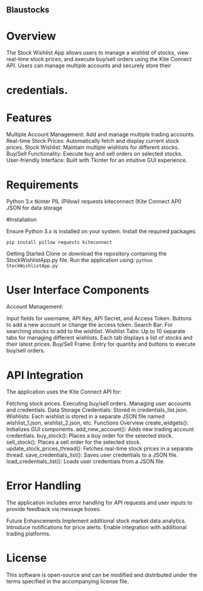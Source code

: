## Blaustocks

# Overview

The Stock Wishlist App allows users to manage a wishlist of stocks, view real-time stock prices, and execute buy/sell orders using the Kite Connect API. Users can manage multiple accounts and securely store their 

# credentials.

# Features

Multiple Account Management: Add and manage multiple trading accounts.
Real-time Stock Prices: Automatically fetch and display current stock prices.
Stock Wishlist: Maintain multiple wishlists for different stocks.
Buy/Sell Functionality: Execute buy and sell orders on selected stocks.
User-friendly Interface: Built with Tkinter for an intuitive GUI experience.

# Requirements

Python 3.x
tkinter
PIL (Pillow)
requests
kiteconnect (Kite Connect API)
JSON for data storage

#Installation

Ensure Python 3.x is installed on your system.
Install the required packages:

```pip install pillow requests kiteconnect```

Getting Started
Clone or download the repository containing the StockWishlistApp.py file.
Run the application using:
```python StockWishlistApp.py```

# User Interface Components

Account Management:

Input fields for username, API Key, API Secret, and Access Token.
Buttons to add a new account or change the access token.
Search Bar: For searching stocks to add to the wishlist.
Wishlist Tabs: Up to 10 separate tabs for managing different wishlists. Each tab displays a list of stocks and their latest prices.
Buy/Sell Frame: Entry for quantity and buttons to execute buy/sell orders.

# API Integration
The application uses the Kite Connect API for:

Fetching stock prices.
Executing buy/sell orders.
Managing user accounts and credentials.
Data Storage
Credentials: Stored in credentials_list.json.
Wishlists: Each wishlist is stored in a separate JSON file named wishlist_1.json, wishlist_2.json, etc.
Functions Overview
create_widgets(): Initializes GUI components.
add_new_account(): Adds new trading account credentials.
buy_stock(): Places a buy order for the selected stock.
sell_stock(): Places a sell order for the selected stock.
update_stock_prices_thread(): Fetches real-time stock prices in a separate thread.
save_credentials_list(): Saves user credentials to a JSON file.
load_credentials_list(): Loads user credentials from a JSON file.

# Error Handling
The application includes error handling for API requests and user inputs to provide feedback via message boxes.

Future Enhancements
Implement additional stock market data analytics.
Introduce notifications for price alerts.
Enable integration with additional trading platforms.
# License
This software is open-source and can be modified and distributed under the terms specified in the accompanying license file.
